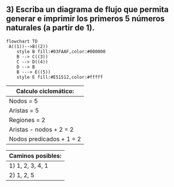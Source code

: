 ## 3) Escriba un diagrama de flujo que permita generar e imprimir los primeros 5 números naturales (a partir de 1).
```mermaid
flowchart TD
 A((1))-->B((2)) 
    style B fill:#03FAAF,color:#000000
    B --> C((3))
    C --> D((4))
    D --> B
    B ---> E((5))
    style E fill:#E51512,color:#fffff
```
Calculo ciclomático: |
---------------------|
Nodos = 5 |
Aristas = 5 |
Regiones = 2 |
Aristas - nodos + 2 = 2 |
Nodos predicados + 1 = 2 |

Caminos posibles: |
------------------|
 1) 1, 2, 3, 4, 1 |
 2) 1, 2, 5 |

